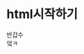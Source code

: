 <!DOCTYPE html>
<html lang="en">
<head>
    <meta charset="UTF-8">
    <meta http-equiv="X-UA-Compatible" content="IE=edge">
    <meta name="viewport" content="width=device-width, initial-scale=1.0">
    <link rel="stylesheet" href="css/style.css">
    <title>good</title>
</head>
<body>
<h1> html시작하기</h1>
<div>반갑수
<br>
엌ㅋ
</div>
</body>
</html>
